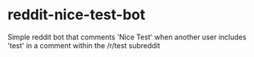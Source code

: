# reddit-nice-test-bot
Simple reddit bot that comments 'Nice Test' when another user includes 'test' in a comment within the /r/test subreddit
